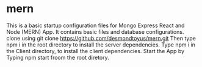 # mern
This is a basic startup configuration files for Mongo Express React and Node (MERN) App.
It contains basic files and database configurations.
clone using git clone https://github.com/desmondtoyus/mern.git
Then type npm i in the root directory to install the server dependencies.
Type npm i in the Client directory, to install the client dependencies. 
Start the App by Typing npm start froom the root diretory.
